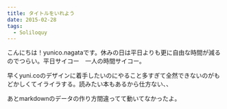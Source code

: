 ```yaml
---
title: タイトルをいれよう
date: 2015-02-28
tags:
  - Soliloquy
---
```


こんにちは！yunico.nagataです。休みの日は平日よりも更に自由な時間が減るのでつらい。平日サイコー　一人の時間サイコー。

早くyuni.coのデザインに着手したいのにやること多すぎて全然できないのがもどかしくてイライラする。読みたい本もあるから仕方ない、、

あとmarkdownのデータの作り方間違ってて動いてなかったよ。
